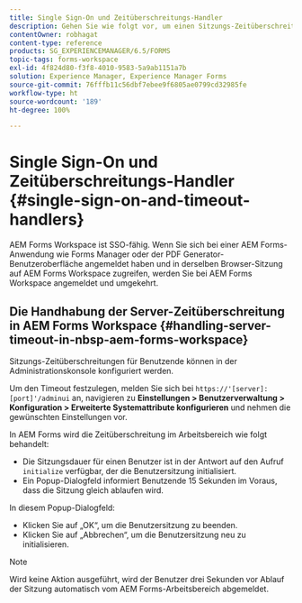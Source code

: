 ```yaml
---
title: Single Sign-On und Zeitüberschreitungs-Handler
description: Gehen Sie wie folgt vor, um einen Sitzungs-Zeitüberschreitungswert für AEM Forms Workspace festzulegen.
contentOwner: robhagat
content-type: reference
products: SG_EXPERIENCEMANAGER/6.5/FORMS
topic-tags: forms-workspace
exl-id: 4f824d80-f3f8-4010-9583-5a9ab1151a7b
solution: Experience Manager, Experience Manager Forms
source-git-commit: 76fffb11c56dbf7ebee9f6805ae0799cd32985fe
workflow-type: ht
source-wordcount: '189'
ht-degree: 100%

---
```


# Single Sign-On und Zeitüberschreitungs-Handler {#single-sign-on-and-timeout-handlers}

AEM Forms Workspace ist SSO-fähig. Wenn Sie sich bei einer AEM Forms-Anwendung wie Forms Manager oder der PDF Generator-Benutzeroberfläche angemeldet haben und in derselben Browser-Sitzung auf AEM Forms Workspace zugreifen, werden Sie bei AEM Forms Workspace angemeldet und umgekehrt.

## Die Handhabung der Server-Zeitüberschreitung in AEM Forms Workspace {#handling-server-timeout-in-nbsp-aem-forms-workspace}

Sitzungs-Zeitüberschreitungen für Benutzende können in der Administrationskonsole konfiguriert werden.

Um den Timeout festzulegen, melden Sie sich bei `https://'[server]:[port]'/adminui` an, navigieren zu **Einstellungen > Benutzerverwaltung > Konfiguration > Erweiterte Systemattribute konfigurieren** und nehmen die gewünschten Einstellungen vor.

In AEM Forms wird die Zeitüberschreitung im Arbeitsbereich wie folgt behandelt:

* Die Sitzungsdauer für einen Benutzer ist in der Antwort auf den Aufruf `initialize` verfügbar, der die Benutzersitzung initialisiert.
* Ein Popup-Dialogfeld informiert Benutzende 15 Sekunden im Voraus, dass die Sitzung gleich ablaufen wird.

In diesem Popup-Dialogfeld:

* Klicken Sie auf „OK“, um die Benutzersitzung zu beenden.
* Klicken Sie auf „Abbrechen“, um die Benutzersitzung neu zu initialisieren.

>[!NOTE]
>
>Wird keine Aktion ausgeführt, wird der Benutzer drei Sekunden vor Ablauf der Sitzung automatisch vom AEM Forms-Arbeitsbereich abgemeldet.
